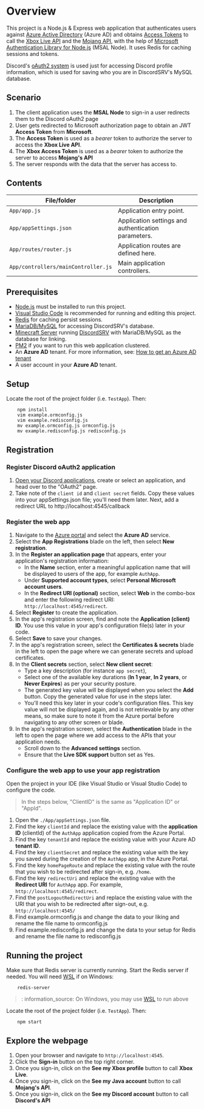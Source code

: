 # Overview

This project is a Node.js & Express web application that authenticates users against [Azure Active Directory](https://docs.microsoft.com/azure/active-directory/fundamentals/active-directory-whatis) (Azure AD) and obtains [Access Tokens](https://docs.microsoft.com/azure/active-directory/develop/access-tokens) to call the [Xbox Live API](https://docs.microsoft.com/en-us/gaming/xbox-live/api-ref/xbox-live-rest/atoc-xboxlivews-reference) and the [Mojang API](https://mojang-api-docs.netlify.app/), with the help of [Microsoft Authentication Library for Node.js](https://aka.ms/msalnode) (MSAL Node). It uses Redis for caching sessions and tokens.

Discord's [oAuth2 system](https://discord.com/developers/docs/topics/oauth2) is used just for accessing Discord profile information, which is used for saving who you are in DiscordSRV's MySQL database.

## Scenario
1. The client application uses the **MSAL Node** to sign-in a user redirects them to the Discord oAuth2 page
1. User gets redirected to Microsoft authorization page to obtain an JWT **Access Token** from **Microsoft**.
1. The **Access Token** is used as a *bearer* token to authorize the server to access the **Xbox Live API**.
1. The **Xbox Access Token** is used as a *bearer* token to authorize the server  to access **Mojang's API**
1. The server responds with the data that the server has access to.

## Contents

| File/folder                         | Description                                                   |
|-------------------------------------|---------------------------------------------------------------|
| `App/app.js`                        | Application entry point.                                      |
| `App/appSettings.json`              | Application settings and authentication parameters.           |
| `App/routes/router.js`              | Application routes are defined here.                          |
| `App/controllers/mainController.js` | Main application controllers.                                 |

## Prerequisites

- [Node.js](https://nodejs.org/en/download/) must be installed to run this project.
- [Visual Studio Code](https://code.visualstudio.com/download) is recommended for running and editing this project.
- [Redis](https://redis.io/) for caching persist sessions.
- [MariaDB/MySQL](https://www.digitalocean.com/community/tutorials/how-to-install-mariadb-on-ubuntu-20-04) for accessing DiscordSRV's database.
- [Minecraft Server](https://purpurmc.org/) running [DiscordSRV](https://docs.discordsrv.com/) with MariaDB/MySQL as the database for linking.
- [PM2](https://pm2.keymetrics.io/docs/usage/quick-start/) if you want to run this web application clustered.
- An **Azure AD** tenant. For more information, see: [How to get an Azure AD tenant](https://docs.microsoft.com/azure/active-directory/develop/quickstart-create-new-tenant)
- A user account in your **Azure AD** tenant.

## Setup

Locate the root of the project folder (i.e. `TestApp`). Then:

```console
    npm install
    vim example.ormconfig.js
    vim example.redisconfig.js
    mv example.ormconfig.js ormconfig.js
    mv example.redisconfig.js redisconfig.js
```

## Registration

### Register Discord oAuth2 application
1.  [Open your Discord applications](https://discord.com/developers/applications/), create or select an application, and head over to the "OAuth2" page.
1. Take note of the `client id` and `client secret` fields. Copy these values into your appSettings.json file; you'll need them later. Next, add a redirect URL to http://localhost:4545/callback

### Register the web app

1. Navigate to the [Azure portal](https://portal.azure.com) and select the **Azure AD** service.
1. Select the **App Registrations** blade on the left, then select **New registration**.
1. In the **Register an application page** that appears, enter your application's registration information:
   - In the **Name** section, enter a meaningful application name that will be displayed to users of the app, for example `AuthApp`.
   - Under **Supported account types**, select **Personal Microsoft account users**.
   - In the **Redirect URI (optional)** section, select **Web** in the combo-box and enter the following redirect URI: `http://localhost:4545/redirect`.
1. Select **Register** to create the application.
1. In the app's registration screen, find and note the **Application (client) ID**. You use this value in your app's configuration file(s) later in your code.
1. Select **Save** to save your changes.
1. In the app's registration screen, select the **Certificates & secrets** blade in the left to open the page where we can generate secrets and upload certificates.
1. In the **Client secrets** section, select **New client secret**:
   - Type a key description (for instance `app secret`),
   - Select one of the available key durations (**In 1 year**, **In 2 years**, or **Never Expires**) as per your security posture.
   - The generated key value will be displayed when you select the **Add** button. Copy the generated value for use in the steps later.
   - You'll need this key later in your code's configuration files. This key value will not be displayed again, and is not retrievable by any other means, so make sure to note it from the Azure portal before navigating to any other screen or blade.
1. In the app's registration screen, select the **Authentication** blade in the left to open the page where we add access to the APIs that your application needs.
   - Scroll down to the **Advanced settings** section.
   - Ensure that the **Live SDK support** button set as Yes.
### Configure the web app to use your app registration

Open the project in your IDE (like Visual Studio or Visual Studio Code) to configure the code.

> In the steps below, "ClientID" is the same as "Application ID" or "AppId".

1. Open the `./App/appSettings.json` file.
1. Find the key `clientId` and replace the existing value with the **application ID** (clientId) of the `AuthApp` application copied from the Azure Portal.
1. Find the key `tenantId` and replace the existing value with your Azure AD **tenant ID**.
1. Find the key `clientSecret` and replace the existing value with the key you saved during the creation of the `AuthApp` app, in the Azure Portal.
1. Find the key `homePageRoute` and replace the existing value with the route that you wish to be redirected after sign-in, e.g. `/home`.
1. Find the key `redirectUri` and replace the existing value with the **Redirect URI** for `AuthApp` app. For example, `http://localhost:4545/redirect`.
1. Find the `postLogoutRedirectUri` and replace the existing value with the URI that you wish to be redirected after sign-out, e.g. `http://localhost:4545/`
1. Find example.ormconfig.js and change the data to your liking and rename the file name to ormconfig.js
1. Find example.redisconfig.js and change the data to your setup for Redis and rename the file name to redisconfig.js

## Running the project

Make sure that Redis server is currently running. Start the Redis server if needed. You will need [WSL](https://docs.microsoft.com/windows/wsl/install-win10) if on Windows:

```console
    redis-server
```

> : information_source: On Windows, you may use [WSL](https://docs.microsoft.com/windows/wsl/install-win10) to run above

Locate the root of the project folder (i.e. `TestApp`). Then:

```console
    npm start
```

## Explore the webpage

1. Open your browser and navigate to `http://localhost:4545`.
1. Click the **Sign-in** button on the top right corner.
1. Once you sign-in, click on the **See my Xbox profile** button to call **Xbox Live**.
1. Once you sign-in, click on the **See my Java account** button to call **Mojang's API**.
1. Once you sign-in, click on the **See my Discord account** button to call **Discord's API**
